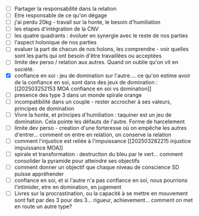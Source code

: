 
* [ ] Partager la responsabilité dans la relation
* [ ] Etre responsable de ce qu'on dégage
* [ ] j'ai perdu 20kg - travail sur la honte, le besoin d'humiliation
* [ ] les etapes d'intégration de la CNV
* [ ] les quatre quadrants : évoluer en synergie avec le reste de nos parties
* [ ] l'aspect holonique de nos parties
* [ ] evaluer la part de chacun de nos holons, les comprendre - voir quelles sont les parts qui ont besoin d'être travaillées ou acceptées
* [ ] limite dev perso / relation aux autres. Quand on oublie qu'on vit en société.
* [x] confiance en soi : jeu de domination sur l'autre.... ce qu'on estime avoir de la confiance en soi, sont dans des jeux de domination : [[202503252153 MOA confiance en soi vs domination]]
* [ ] presence des type 3 dans un monde spirale orange
* [ ] incompatibilité dans un couple - rester accrocher à ses valeurs, principes de domination
* [ ] Vivre la honte, et principes d'humiliation : taquiner est un jeu de domination. Cela pointe les défauts de l'autre. Forme de harcelement
* [ ] limite dev perso - creation d'une forteresse où on empêche les autres d'entrer... comment on entre en relation, on conserve la relation
* [ ] comment l'injustice est reliée à l'impuissance [[202503282215 injustice impuissance MOA]]
* [ ] spirale et transformation : destruction du bleu par le vert... comment consolider la pyramide pour atteindre ses objectifs
* [ ] comment donner un objectif que chaque niveau de conscience SD puisse appréhender
* [ ] confiance en soi,  et si l'autre n'a pas confiance en soi, nous pourrions l'intimider, etre en domination, en jugement
* [ ] Livres sur la procrastination, ou la capacité à se mettre en mouvement sont fait par des 3 pour des 3... rigueur, achievement... comment on met en route un autre type?